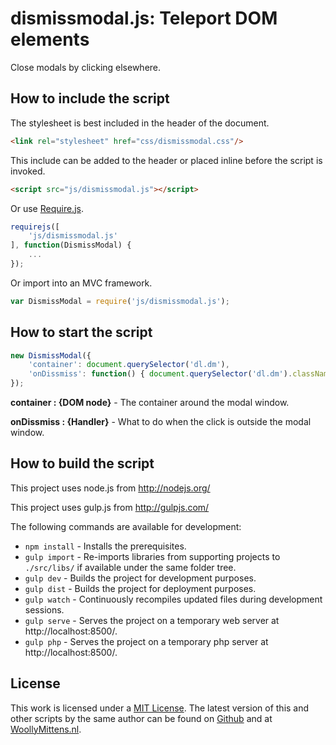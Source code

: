 # dismissmodal.js: Teleport DOM elements

Close modals by clicking elsewhere.

## How to include the script

The stylesheet is best included in the header of the document.

```html
<link rel="stylesheet" href="css/dismissmodal.css"/>
```

This include can be added to the header or placed inline before the script is invoked.

```html
<script src="js/dismissmodal.js"></script>
```

Or use [Require.js](https://requirejs.org/).

```js
requirejs([
	'js/dismissmodal.js'
], function(DismissModal) {
	...
});
```

Or import into an MVC framework.

```js
var DismissModal = require('js/dismissmodal.js');
```

## How to start the script

```javascript
new DismissModal({
	'container': document.querySelector('dl.dm'),
	'onDissmiss': function() { document.querySelector('dl.dm').className='dm dm-closed'; }
});
```

**container : {DOM node}** - The container around the modal window.

**onDissmiss : {Handler}** - What to do when the click is outside the modal window.

## How to build the script

This project uses node.js from http://nodejs.org/

This project uses gulp.js from http://gulpjs.com/

The following commands are available for development:
+ `npm install` - Installs the prerequisites.
+ `gulp import` - Re-imports libraries from supporting projects to `./src/libs/` if available under the same folder tree.
+ `gulp dev` - Builds the project for development purposes.
+ `gulp dist` - Builds the project for deployment purposes.
+ `gulp watch` - Continuously recompiles updated files during development sessions.
+ `gulp serve` - Serves the project on a temporary web server at http://localhost:8500/.
+ `gulp php` - Serves the project on a temporary php server at http://localhost:8500/.

## License

This work is licensed under a [MIT License](https://opensource.org/licenses/MIT). The latest version of this and other scripts by the same author can be found on [Github](https://github.com/WoollyMittens) and at [WoollyMittens.nl](https://www.woollymittens.nl/).
